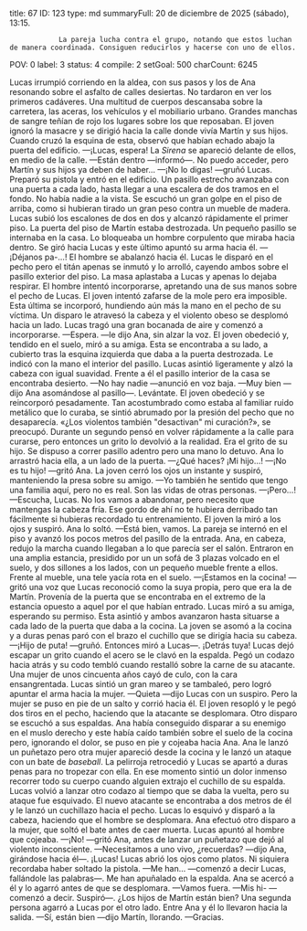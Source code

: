 title:          67
ID:             123
type:           md
summaryFull:    20 de diciembre de 2025 (sábado), 13:15.
                
                La pareja lucha contra el grupo, notando que estos luchan de manera coordinada. Consiguen reducirlos y hacerse con uno de ellos.
POV:            0
label:          3
status:         4
compile:        2
setGoal:        500
charCount:      6245


Lucas irrumpió corriendo en la aldea, con sus pasos y los de Ana resonando sobre el asfalto de calles desiertas.
No tardaron en ver los primeros cadáveres. Una multitud de cuerpos descansaba sobre la carretera, las aceras, los vehículos y el mobiliario urbano. Grandes manchas de sangre teñían de rojo los lugares sobre los que reposaban.
El joven ignoró la masacre y se dirigió hacia la calle donde vivía Martín y sus hijos. Cuando cruzó la esquina de esta, observó que habían echado abajo la puerta del edificio.
—¡Lucas, espera!
La *Sirena* se apareció delante de ellos, en medio de la calle.
—Están dentro —informó—. No puedo acceder, pero Martín y sus hijos ya deben de haber...
—¡No lo digas! —gruñó Lucas.
Preparó su pistola y entró en el edificio. Un pasillo estrecho avanzaba con una puerta a cada lado, hasta llegar a una escalera de dos tramos en el fondo.
No había nadie a la vista.
Se escuchó un gran golpe en el piso de arriba, como si hubieran tirado un gran peso contra un mueble de madera.
Lucas subió los escalones de dos en dos y alcanzó rápidamente el primer piso.
La puerta del piso de Martín estaba destrozada.
Un pequeño pasillo se internaba en la casa. Lo bloqueaba un hombre corpulento que miraba hacia dentro. Se giró hacia Lucas y este último apuntó su arma hacia él.
—¡Déjanos pa-...!
El hombre se abalanzó hacia él. Lucas le disparó en el pecho pero el titán apenas se inmutó y lo arrolló, cayendo ambos sobre el pasillo exterior del piso.
La masa aplastaba a Lucas y apenas lo dejaba respirar. El hombre intentó incorporarse, apretando una de sus manos sobre el pecho de Lucas.
El joven intentó zafarse de la mole pero era imposible. Esta última se incorporó, hundiendo aún más la mano en el pecho de su víctima.
Un disparo le atravesó la cabeza y el violento obeso se desplomó hacia un lado.
Lucas tragó una gran bocanada de aire y comenzó a incorporarse.
—Espera. —le dijo Ana, sin alzar la voz.
El joven obedeció y, tendido en el suelo, miró a su amiga. Esta se encontraba a su lado, a cubierto tras la esquina izquierda que daba a la puerta destrozada. Le indicó con la mano el interior del pasillo.
Lucas asintió ligeramente y alzó la cabeza con igual suavidad. Frente a él el pasillo interior de la casa se encontraba desierto.
—No hay nadie —anunció en voz baja.
—Muy bien —dijo Ana asomándose al pasillo—. Levántate.
El joven obedeció y se reincorporó pesadamente.
Tan acostumbrado como estaba al familiar ruido metálico que lo curaba, se sintió abrumado por la presión del pecho que no desaparecía.
«¿Los violentos también "desactivan" mi curación?», se preocupó.
Durante un segundo pensó en volver rápidamente a la calle para curarse, pero entonces un grito lo devolvió a la realidad.
Era el grito de su hijo.
Se dispuso a correr pasillo adentro pero una mano lo detuvo. Ana lo arrastró hacia ella, a un lado de la puerta.
—¿Qué haces? ¡Mi hijo...!
—¡No es tu hijo! —gritó Ana.
La joven cerró los ojos un instante y suspiró, manteniendo la presa sobre su amigo.
—Yo también he sentido que tengo una familia aquí, pero no es real. Son las vidas de otras personas.
—¡Pero...!
—Escucha, Lucas. No los vamos a abandonar, pero necesito que mantengas la cabeza fría. Ese gordo de ahí no te hubiera derribado tan fácilmente si hubieras recordado tu entrenamiento.
El joven la miró a los ojos y suspiró.
Ana lo soltó.
—Está bien, vamos.
La pareja se internó en el piso y avanzó los pocos metros del pasillo de la entrada.
Ana, en cabeza, redujo la marcha cuando llegaban a lo que parecía ser el salón. Entraron en una amplia estancia, presidido por un un sofá de 3 plazas volcado en el suelo, y dos sillones a los lados, con un pequeño mueble frente a ellos. Frente al mueble, una tele yacía rota en el suelo.
—¡Estamos en la cocina! —gritó una voz que Lucas reconoció como la suya propia, pero que era la de Martín.
Provenía de la puerta que se encontraba en el extremo de la estancia opuesto a aquel por el que habían entrado.
Lucas miró a su amiga, esperando su permiso. Esta asintió y ambos avanzaron hasta situarse a cada lado de la puerta que daba a la cocina.
La joven se asomó a la cocina y a duras penas paró con el brazo el cuchillo que se dirigía hacia su cabeza.
—¡Hijo de puta! —gruñó. Entonces miró a Lucas—. ¡Detrás tuya!
Lucas dejó escapar un grito cuando el acero se le clavó en la espalda. Pegó un codazo hacia atrás y su codo tembló cuando restalló sobre la carne de su atacante.
Una mujer de unos cincuenta años cayó de culo, con la cara ensangrentada. Lucas sintió un gran mareo y se tambaleó, pero logró apuntar el arma hacia la mujer.
—Quieta —dijo Lucas con un suspiro.
Pero la mujer se puso en pie de un salto y corrió hacia él.
El joven resopló y le pegó dos tiros en el pecho, haciendo que la atacante se desplomara.
Otro disparo se escuchó a sus espaldas. Ana había conseguido disparar a su enemigo en el muslo derecho y este había caído también sobre el suelo de la cocina pero, ignorando el dolor, se puso en pie y cojeaba hacia Ana.
Ana le lanzó un puñetazo pero otra mujer apareció desde la cocina y le lanzó un ataque con un bate de *baseball*. La pelirroja retrocedió y Lucas se apartó a duras penas para no tropezar con ella.
En ese momento sintió un dolor inmenso recorrer todo su cuerpo cuando alguien extrajo el cuchillo de su espalda.
Lucas volvió a lanzar otro codazo al tiempo que se daba la vuelta, pero su ataque fue esquivado. El nuevo atacante se encontraba a dos metros de él y le lanzó un cuchillazo hacia el pecho. Lucas lo esquivó y disparó a la cabeza, haciendo que el hombre se desplomara.
Ana efectuó otro disparo a la mujer, que soltó el bate antes de caer muerta. Lucas apuntó al hombre que cojeaba.
—¡No! —gritó Ana, antes de lanzar un puñetazo que dejó al violento inconsciente. —Necesitamos a uno vivo, ¿recuerdas? —dijo Ana, girándose hacia él—. ¡Lucas!
Lucas abrió los ojos como platos. Ni siquiera recordaba haber soltado la pistola.
—Me han... —comenzó a decir Lucas, fallándole las palabras—. Me han apuñalado en la espalda.
Ana se acercó a él y lo agarró antes de que se desplomara.
—Vamos fuera.
—Mis hi- —comenzó a decir. Suspiró—. ¿Los hijos de Martín están bien?
Una segunda persona agarró a Lucas por el otro lado. Entre Ana y él lo llevaron hacia la salida.
—Sí, están bien —dijo Martín, llorando. —Gracias.